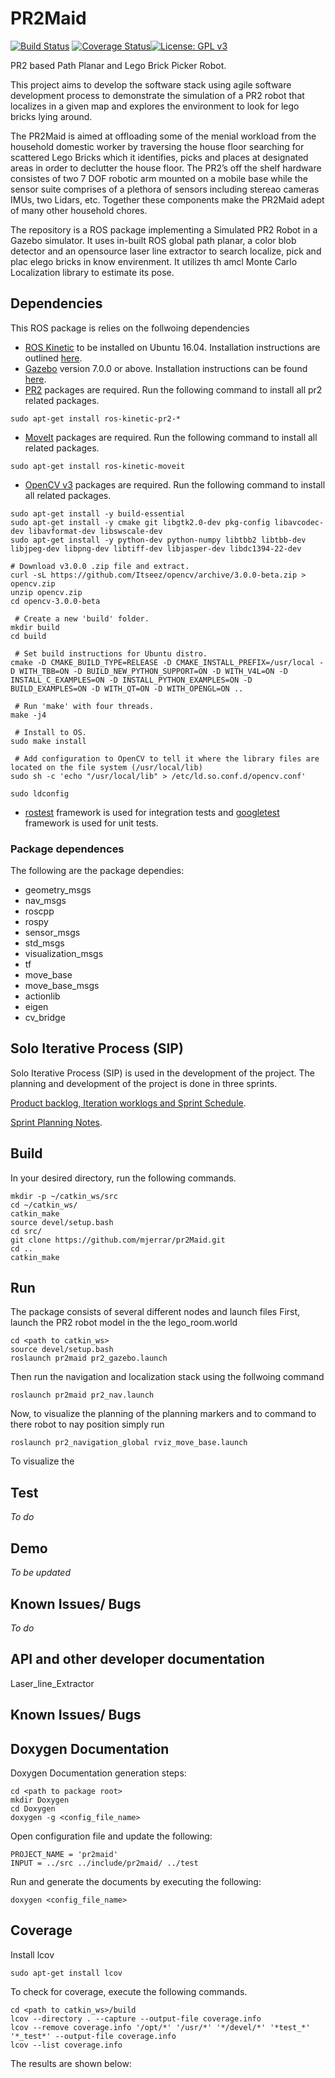 # PR2Maid
[![Build Status](https://travis-ci.org/mjerrar/pr2Maid.svg?branch=master)](https://travis-ci.org/mjerrar/mygit) [![Coverage Status](https://coveralls.io/repos/github/mjerrar/TurtleMaid/badge.svg?branch=master)](https://coveralls.io/github/mjerrar/TurtleMaid?branch=master)[![License: GPL v3](https://img.shields.io/badge/License-GPLv3-blue.svg)](https://www.gnu.org/licenses/gpl-3.0)

PR2 based Path Planar and Lego Brick Picker Robot.

This project aims to develop the software stack using agile software development process to demonstrate the simulation of a PR2 robot that localizes in a given map and explores the environment to look for lego bricks lying around.

The PR2Maid is aimed at offloading some of the menial workload from the household domestic
worker by traversing the house floor searching for scattered Lego Bricks which it identifies, picks and
places at designated areas in order to declutter the house floor. The PR2’s off the shelf hardware consistes of two 7 DOF robotic arm mounted on a mobile base while the sensor suite comprises of a plethora of sensors including stereao cameras IMUs, two Lidars, etc. Together these components make the PR2Maid adept of many other household chores.

The repository is a ROS package implementing a Simulated PR2 Robot in a Gazebo simulator. It uses in-built ROS global path planar, a color blob detector and an opensource laser line extractor to search localize, pick and plac elego bricks in know envirenment. It utilizes th amcl Monte Carlo Localization library to estimate its pose.

## Dependencies
This ROS package is relies on the follwoing dependencies
- [ROS Kinetic](http://wiki.ros.org/kinetic) to be installed on Ubuntu 16.04. Installation instructions are outlined [here](http://wiki.ros.org/kinetic/Installation/Ubuntu).
- [Gazebo](http://gazebosim.org/) version 7.0.0 or above. Installation instructions can be found [here](http://gazebosim.org/tutorials?cat=guided_b&tut=guided_b1).
- [PR2](http://www.willowgarage.com/pages/software/overview) packages are required. Run the following command to install all pr2 related packages.
```
sudo apt-get install ros-kinetic-pr2-*
```
- [MoveIt](http://moveit.ros.org/install/) packages are required. Run the following command to install all related packages.
```
sudo apt-get install ros-kinetic-moveit
```
- [OpenCV v3](https://github.com/jayrambhia/Install-OpenCV) packages are required. Run the following command to install all related packages.
```
sudo apt-get install -y build-essential
sudo apt-get install -y cmake git libgtk2.0-dev pkg-config libavcodec-dev libavformat-dev libswscale-dev
sudo apt-get install -y python-dev python-numpy libtbb2 libtbb-dev libjpeg-dev libpng-dev libtiff-dev libjasper-dev libdc1394-22-dev

# Download v3.0.0 .zip file and extract.
curl -sL https://github.com/Itseez/opencv/archive/3.0.0-beta.zip > opencv.zip
unzip opencv.zip
cd opencv-3.0.0-beta
  
 # Create a new 'build' folder.
mkdir build
cd build
  
 # Set build instructions for Ubuntu distro.
cmake -D CMAKE_BUILD_TYPE=RELEASE -D CMAKE_INSTALL_PREFIX=/usr/local -D WITH_TBB=ON -D BUILD_NEW_PYTHON_SUPPORT=ON -D WITH_V4L=ON -D INSTALL_C_EXAMPLES=ON -D INSTALL_PYTHON_EXAMPLES=ON -D BUILD_EXAMPLES=ON -D WITH_QT=ON -D WITH_OPENGL=ON ..
  
 # Run 'make' with four threads.
make -j4
  
 # Install to OS.
sudo make install
  
 # Add configuration to OpenCV to tell it where the library files are located on the file system (/usr/local/lib)
sudo sh -c 'echo "/usr/local/lib" > /etc/ld.so.conf.d/opencv.conf'
  
sudo ldconfig
```
- [rostest](http://wiki.ros.org/rostest) framework is used for integration tests and [googletest](https://github.com/google/googletest) framework is used for unit tests. 


### Package dependences
The following are the package dependies:
- geometry_msgs
- nav_msgs
- roscpp
- rospy
- sensor_msgs
- std_msgs
- visualization_msgs
- tf
- move_base
- move_base_msgs
- actionlib
- eigen
- cv_bridge


## Solo Iterative Process (SIP)
Solo Iterative Process (SIP) is used in the development of the project. The planning and development of the project is done in three sprints. 

[Product backlog, Iteration worklogs and Sprint Schedule](https://docs.google.com/spreadsheets/d/1BXONT9rXvMvA1cxp4xclEKAFVJLtd7bnc62gGaKURDw/edit?usp=sharing).

[Sprint Planning Notes](https://docs.google.com/document/d/1e8vr-PIZ81hwqdo8a6nIUMVqKOvmAPhXKA3kNQ5tHN8/edit?usp=sharing).


## Build
In your desired directory, run the following commands.
```
mkdir -p ~/catkin_ws/src
cd ~/catkin_ws/
catkin_make
source devel/setup.bash
cd src/
git clone https://github.com/mjerrar/pr2Maid.git
cd ..
catkin_make
```


## Run
The package consists of several different nodes and launch files
First, launch the PR2 robot model in the the lego_room.world
```
cd <path to catkin_ws>
source devel/setup.bash
roslaunch pr2maid pr2_gazebo.launch
```
Then run the navigation and localization stack using the follwoing command
```
roslaunch pr2maid pr2_nav.launch
```
Now, to visualize the planning of the planning markers and to command to there robot to nay position simply run
```
roslaunch pr2_navigation_global rviz_move_base.launch
```
To visualize the 


## Test
*To do*

## Demo
*To be updated*

## Known Issues/ Bugs
*To do*

## API and other developer documentation
Laser_line_Extractor




## Known Issues/ Bugs


## Doxygen Documentation
Doxygen Documentation generation steps:
```
cd <path to package root>
mkdir Doxygen
cd Doxygen
doxygen -g <config_file_name>
```
Open configuration file and update the following:
```
PROJECT_NAME = 'pr2maid'
INPUT = ../src ../include/pr2maid/ ../test
```
Run and generate the documents by executing the following:
```
doxygen <config_file_name>
```

## Coverage
Install lcov
```
sudo apt-get install lcov
```
To check for coverage, execute the following commands.
```
cd <path to catkin_ws>/build
lcov --directory . --capture --output-file coverage.info
lcov --remove coverage.info '/opt/*' '/usr/*' '*/devel/*' '*test_*' '*_test*' --output-file coverage.info
lcov --list coverage.info
```
The results are shown below:
![]()
